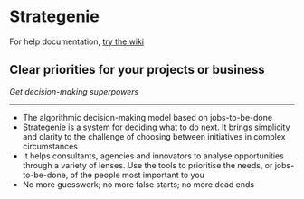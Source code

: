 # Strategenie

For help documentation, [try the wiki](https://github.com/subsector/n2dmethod/wiki)

## Clear priorities for your projects or business
_Get decision-making superpowers_

***

* The algorithmic decision-making model based on jobs-to-be-done
* Strategenie is a system for deciding what to do next. It brings simplicity and clarity to the challenge of choosing between initiatives in complex circumstances
* It helps consultants, agencies and innovators to analyse opportunities through a variety of lenses. Use the tools to prioritise the needs, or jobs-to-be-done, of the people most important to you
* No more guesswork; no more false starts; no more dead ends

